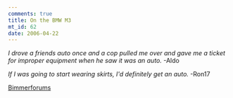 ```yaml
--- 
comments: true
title: On the BMW M3
mt_id: 62
date: 2006-04-22
---
```

*I drove a friends auto once and a cop pulled me over and gave me a ticket for improper equipment when he saw it was an auto.*
-Aldo

*If I was going to start wearing skirts, I'd definitely get an auto.*
-Ron17

[Bimmerforums](http://forums.bimmerforums.com)
